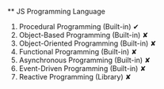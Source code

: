 ** JS Programming Language
1. Procedural Programming (Built-in) ✔
2. Object-Based Programming (Built-in)  ✘
3. Object-Oriented Programming (Built-in) ✘
4. Functional Programming (Built-in) ✘
5. Asynchronous Programming (Built-in) ✘
6. Event-Driven Programming (Built-in) ✘
7. Reactive Programming (Library) ✘
